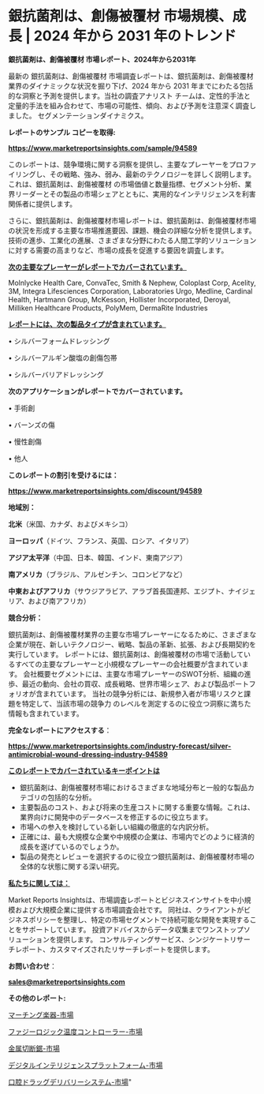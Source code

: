 # 銀抗菌剤は、創傷被覆材 市場規模、成長 | 2024 年から 2031 年のトレンド

<strong>銀抗菌剤は、創傷被覆材 市場レポート、2024年から2031年</strong>

最新の 銀抗菌剤は、創傷被覆材 市場調査レポートは、銀抗菌剤は、創傷被覆材 業界のダイナミックな状況を掘り下げ、2024 年から 2031 年までにわたる包括的な洞察と予測を提供します。当社の調査アナリスト チームは、定性的手法と定量的手法を組み合わせて、市場の可能性、傾向、および予測を注意深く調査しました。 セグメンテーションダイナミクス。



<strong>レポートのサンプル コピーを取得:</strong> <a href=https://www.marketreportsinsights.com/sample/94589>

<strong><u>https://www.marketreportsinsights.com/sample/94589</u></strong></a>

このレポートは、競争環境に関する洞察を提供し、主要なプレーヤーをプロファイリングし、その戦略、強み、弱み、最新のテクノロジーを詳しく説明します。 これは、銀抗菌剤は、創傷被覆材 の市場価値と数量指標、セグメント分析、業界リーダーとその製品の市場シェアとともに、実用的なインテリジェンスを利害関係者に提供します。

さらに、銀抗菌剤は、創傷被覆材市場レポートは、銀抗菌剤は、創傷被覆材市場の状況を形成する主要な市場推進要因、課題、機会の詳細な分析を提供します。 技術の進歩、工業化の進展、さまざまな分野にわたる人間工学的ソリューションに対する需要の高まりなど、市場の成長を促進する要因を調査します。



<strong><u>次の主要なプレーヤーがレポートでカバーされています。</u></strong>

Molnlycke Health Care, ConvaTec, Smith & Nephew, Coloplast Corp, Acelity, 3M, Integra Lifesciences Corporation, Laboratories Urgo, Medline, Cardinal Health, Hartmann Group, McKesson, Hollister Incorporated, Deroyal, Milliken Healthcare Products, PolyMem, DermaRite Industries



<strong><u><b>レポートには、次の製品タイプが含まれています。</b></u></strong>

• シルバーフォームドレッシング

• シルバーアルギン酸塩の創傷包帯

• シルバーバリアドレッシング



<strong><b>次のアプリケーションがレポートでカバーされています。</b></strong>

• 手術創

• バーンズの傷

• 慢性創傷

• 他人



<strong><b>このレポートの割引を受けるには：</b></strong><a href=https://www.marketreportsinsights.com/discount/94589>

<strong><u>https://www.marketreportsinsights.com/discount/94589</u></strong></a>



<strong>地域別：</strong>



<strong>北米</strong>（米国、カナダ、およびメキシコ）



<strong>ヨーロッパ</strong>（ドイツ、フランス、英国、ロシア、イタリア）



<strong>アジア太平洋</strong>（中国、日本、韓国、インド、東南アジア）



<strong>南アメリカ</strong>（ブラジル、アルゼンチン、コロンビアなど）



<strong>中東およびアフリカ</strong>（サウジアラビア、アラブ首長国連邦、エジプト、ナイジェリア、および南アフリカ）



<strong>競合分析：</strong>

銀抗菌剤は、創傷被覆材業界の主要な市場プレーヤーになるために、さまざまな企業が現在、新しいテクノロジー、戦略、製品の革新、拡張、および長期契約を実行しています。 レポートには、銀抗菌剤は、創傷被覆材の市場で活動しているすべての主要なプレーヤーと小規模なプレーヤーの会社概要が含まれています。 会社概要セグメントには、主要な市場プレーヤーのSWOT分析、組織の進歩、最近の動向、会社の買収、成長戦略、世界市場シェア、および製品ポートフォリオが含まれています。 当社の競争分析には、新規参入者が市場リスクと課題を特定して、当該市場の競争力 のレベルを測定するのに役立つ洞察に満ちた情報も含まれています。



<strong>完全なレポートにアクセスする</strong>：

<a href=https://www.marketreportsinsights.com/industry-forecast/silver-antimicrobial-wound-dressing-industry-94589>

<strong><u>https://www.marketreportsinsights.com/industry-forecast/silver-antimicrobial-wound-dressing-industry-94589</u></strong></a>



<strong><u><b>このレポートでカバーされているキーポイントは</b></u></strong>
<ul>
  <li>銀抗菌剤は、創傷被覆材市場におけるさまざまな地域分布と一般的な製品カテゴリの包括的な分析。</li>
  <li>主要製品のコスト、および将来の生産コストに関する重要な情報。これは、業界向けに開発中のデータベースを修正するのに役立ちます。</li>
  <li>市場への参入を検討している新しい組織の徹底的な内訳分析。</li>
  <li>正確には、最も大規模な企業や中規模の企業は、市場内でどのように経済的成長を遂げているのでしょうか。</li>
  <li>製品の発売とレビューを選択するのに役立つ銀抗菌剤は、創傷被覆材市場の全体的な状態に関する深い研究。</li>
</ul>


<strong><u><b>私たちに関しては：</b></u></strong>

Market Reports Insightsは、市場調査レポートとビジネスインサイトを中小規模および大規模企業に提供する市場調査会社です。 同社は、クライアントがビジネスポリシーを整理し、特定の市場セグメントで持続可能な開発を実現することをサポートしています。 投資アドバイスからデータ収集までワンストップソリューションを提供します。 コンサルティングサービス、シンジケートリサーチレポート、カスタマイズされたリサーチレポートを提供します。



<strong><b>お問い合わせ</b></strong>：

<a href=mailto:sales@marketreportsinsights.com>

<strong><u>sales@marketreportsinsights.com</u></strong></a>



<strong>その他のレポート:</strong>

<a href=https://www.linkedin.com/pulse/マーチング楽器-市場-2023-最新の-cagr-および成長分析-2030-os3jf/>マーチング楽器-市場</a>

<a href=https://www.linkedin.com/pulse/ファジーロジック温度コントローラー-市場-2023-収益と成長ドライバー-2030-pr-news-hub-cjwjf/>ファジーロジック温度コントローラー-市場</a>

<a href=https://www.linkedin.com/pulse/金属切断鋸-市場-2023-収益と成長ドライバー-2030-trend-tracking-toolbox-24-analysis-7luuf/>金属切断鋸-市場</a>

<a href=https://www.linkedin.com/pulse/デジタルインテリジェンスプラットフォーム-市場-2023-新興市場-将来の動向と市場需要-a5zuf/>デジタルインテリジェンスプラットフォーム-市場</a>

<a href=https://www.linkedin.com/pulse/口腔ドラッグデリバリーシステム-市場-2023-総合分析と事業成長戦略-hajzf/>口腔ドラッグデリバリーシステム-市場</a>"

